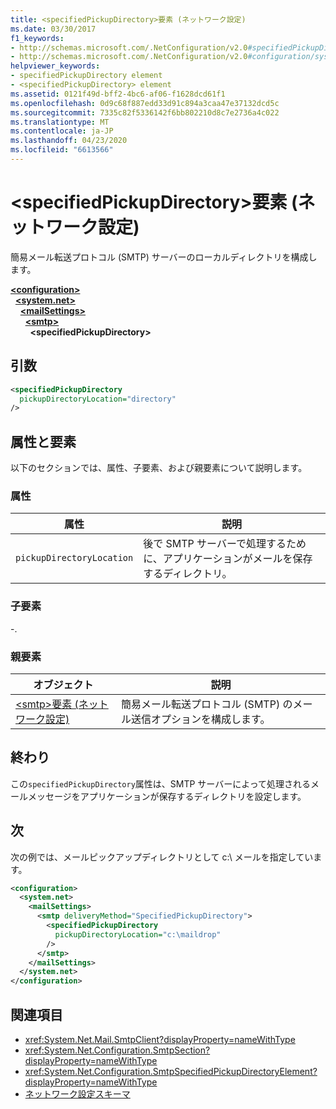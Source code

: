 ```yaml
---
title: <specifiedPickupDirectory>要素 (ネットワーク設定)
ms.date: 03/30/2017
f1_keywords:
- http://schemas.microsoft.com/.NetConfiguration/v2.0#specifiedPickupDirectory
- http://schemas.microsoft.com/.NetConfiguration/v2.0#configuration/system.net/mailSettings/smtp/specifiedPickupDirectory
helpviewer_keywords:
- specifiedPickupDirectory element
- <specifiedPickupDirectory> element
ms.assetid: 0121f49d-bff2-4bc6-af06-f1628dcd61f1
ms.openlocfilehash: 0d9c68f887edd33d91c894a3caa47e37132dcd5c
ms.sourcegitcommit: 7335c82f5336142f6bb802210d8c7e2736a4c022
ms.translationtype: MT
ms.contentlocale: ja-JP
ms.lasthandoff: 04/23/2020
ms.locfileid: "6613566"
---
```

# <a name="specifiedpickupdirectory-element-network-settings"></a>\<specifiedPickupDirectory>要素 (ネットワーク設定)
簡易メール転送プロトコル (SMTP) サーバーのローカルディレクトリを構成します。  
  
[**\<configuration>**](../configuration-element.md)\
&nbsp;&nbsp;[**\<system.net>**](system-net-element-network-settings.md)\
&nbsp;&nbsp;&nbsp;&nbsp;[**\<mailSettings>**](mailsettings-element-network-settings.md)\
&nbsp;&nbsp;&nbsp;&nbsp;&nbsp;&nbsp;[**\<smtp>**](smtp-element-network-settings.md)\
&nbsp;&nbsp;&nbsp;&nbsp;&nbsp;&nbsp;&nbsp;&nbsp;**\<specifiedPickupDirectory>**  
  
## <a name="syntax"></a>引数  
  
```xml  
<specifiedPickupDirectory  
  pickupDirectoryLocation="directory"
/>  
```  
  
## <a name="attributes-and-elements"></a>属性と要素  
 以下のセクションでは、属性、子要素、および親要素について説明します。  
  
### <a name="attributes"></a>属性  
  
|属性|説明|  
|---------------|-----------------|  
|`pickupDirectoryLocation`|後で SMTP サーバーで処理するために、アプリケーションがメールを保存するディレクトリ。|  
  
### <a name="child-elements"></a>子要素  
 -.  
  
### <a name="parent-elements"></a>親要素  
  
|オブジェクト|説明|  
|-------------|-----------------|  
|[\<smtp>要素 (ネットワーク設定)](smtp-element-network-settings.md)|簡易メール転送プロトコル (SMTP) のメール送信オプションを構成します。|  
  
## <a name="remarks"></a>終わり  
 この`specifiedPickupDirectory`属性は、SMTP サーバーによって処理されるメールメッセージをアプリケーションが保存するディレクトリを設定します。  
  
## <a name="example"></a>次  
 次の例では、メールピックアップディレクトリとして c:\ メールを指定しています。  
  
```xml  
<configuration>  
  <system.net>  
    <mailSettings>  
      <smtp deliveryMethod="SpecifiedPickupDirectory">  
        <specifiedPickupDirectory  
          pickupDirectoryLocation="c:\maildrop"  
        />  
      </smtp>  
    </mailSettings>  
  </system.net>  
</configuration>  
```  
  
## <a name="see-also"></a>関連項目

- <xref:System.Net.Mail.SmtpClient?displayProperty=nameWithType>
- <xref:System.Net.Configuration.SmtpSection?displayProperty=nameWithType>
- <xref:System.Net.Configuration.SmtpSpecifiedPickupDirectoryElement?displayProperty=nameWithType>
- [ネットワーク設定スキーマ](index.md)